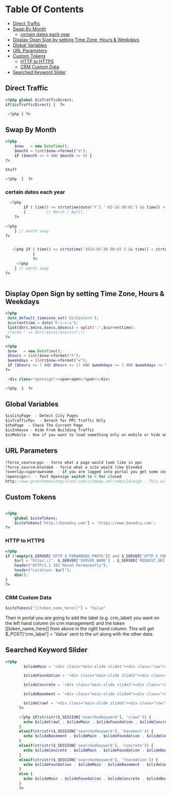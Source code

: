 # Table Of Contents

- [Direct Traffic](#direct-traffic)
- [Swap By Month](#swap-by-month)
  * [certain dates each year](#certain-dates-each-year)
- [Display Open Sign by setting Time Zone, Hours & Weekdays](#display-open-sign-by-setting-time-zone--hours---weekdays)
- [Global Variables](#global-variables)
- [URL Parameters](#url-parameters)
- [Custom Tokens](#custom-tokens)
  * [HTTP to HTTPS](#http-to-https)
  * [CRM Custom Data](#crm-custom-data)
- [Searched Keyword Slider](#searched-keyword-slider)
  
  
  


## Direct Traffic 

```php
<?php global $isTrafficDirect;
if($isTrafficDirect) {  ?>

 <?php } ?>
```

## Swap By Month

```php
<?php
    $now   = new DateTime();
    $month = (int)$now->format("m");
    if ($month >= 4 AND $month <= 9) {    
?>
 
Stuff

<?php  }  ?>
```


### certain dates each year

```php
  <?php
  		if ( time() >= strtotime(date('Y').'-03-10 00:01') && time() < strtotime(date('Y').'-04-06 23:59') )  
  		{         // March / April
	?>
     
<?php
	} // month swap
?>


   <?php if ( time() >= strtotime('2016-05-30 00:01') && time() < strtotime('2016-06-15 23:59') )
            {
            ?>
     <?php
	} // month swap
?>       
            
```

## Display Open Sign by setting Time Zone, Hours & Weekdays

```php
<?php
 date_default_timezone_set('US/Eastern');
 $currenttime = date('h:i:s:u');
 list($hrs,$mins,$secs,$msecs) = split(':',$currenttime);
 /*echo " => $hrs:$mins:$secs\n";*/
?>

<?php
 $now   = new DateTime();
 $hours = (int)$now->format("h");
 $weekdays = (int)$now->format("w");
 if ($hours >= 7 AND $hours <= 17 AND $weekdays >= 1 AND $weekdays <= 5) {
?>

 <div class="opensign"><span>open</span></div>

<?php  }  ?>
```

## Global Variables
```txt
$isCityPage  - Detect City Pages
$isTrafficPpc  - Detech for PPC Traffic Only
$thePage  - Check The Current Page 
$isInHouse - Hide From Building Traffic
$isMobile - Use if you want to load something only on mobile or hide on mobile
```

## URL Parameters
```php
?force_source=ppc - force what a page would look like in ppc
?force_source=blended - force what a site would like blended
?overlay=superawesome  - if you are logged into portal you get some cool shit
?opensign=1  - Test Opensign switch to 0 for closed
http://www.greenhomeslongisland.com/sitemap.xml?rebuild=nigh - This will rebuild a site map
```


## Custom Tokens 
```php

<?php
	global $siteTokens;
	$siteTokens['http://bonedry.com'] = 'https://www.bonedry.com';  
?>
```
 
### HTTP to HTTPS 
```php
<?php
if (!empty($_SERVER['HTTP_X_FORWARDED_PROTO']) and $_SERVER['HTTP_X_FORWARDED_PROTO'] == 'http') {
    $url = "https://". $_SERVER['SERVER_NAME'] . $_SERVER['REQUEST_URI'];
    header("HTTP/1.1 301 Moved Permanently"); 
    header("Location: $url");
    die();
}
?>
```

### CRM Custom Data 
```php
$siteTokens["[[token_name_here]]"] = "Value"
```
Then in portal you are going to add the label (e.g. crm_label) you want on the left hand column (in crm management) and the token [[token_name_here]] from above in the right hand column. This will get $_POST['crm_label'] = 'Value' sent to the url along with the other data.
 
## Searched Keyword Slider
```php
<?php
        $slideMain = '<div class="main-slide slide1"><div class="row"><div class="columns main-text"><h2>Engineer-Quality Assessments</h2><h3>for All of Your Home\'s Structural Problems</h3><ul><li><a href="/foundation-repair.html">Foundation Repair</a></li><li><a href="/basement-waterproofing.html">Basement Waterproofing</a></li><li><a href="/crawl-space-repair.html">Crawl Space Repair</a></li></ul></div></div></div>';

        $slideFoundation = '<div class="main-slide slide2"><div class="row"><div class="small-12 columns main-slides-text"><h2><a href="/foundation-repair.html">Foundation Issues?</a></h2></div></div></div>';

        $slideConcrete = '<div class="main-slide slide3"><div class="row"><div class="small-12 columns main-slides-text"><h2><a href="/concrete-lifting.html">Concrete Leveling?</a></h2></div></div></div>';

        $slideBasement = '<div class="main-slide slide4"><div class="row"><div class="small-12 columns main-slides-text"><h2><a href="/basement-waterproofing.html">Wet Basement?</a></h2></div></div></div>';

        $slideCrawl = '<div class="main-slide slide5"><div class="row"><div class="small-12 columns main-slides-text"><h2><a href="/crawl-space-repair.html">Wet Crawl Space<br />&amp; sagging floors?</a></h2></div></div></div>';
      ?>

      <?php if(stristr($_SESSION['searchedkeyword'], 'crawl')) {
        echo $slideCrawl . $slideMain . $slideFoundation . $slideConcrete . $slideBasement;
      }
      elseif(stristr($_SESSION['searchedkeyword'], 'basement')) {
        echo $slideBasement . $slideMain . $slideFoundation . $slideConcrete . $slideCrawl;
      }
      elseif(stristr($_SESSION['searchedkeyword'], 'concrete')) {
        echo $slideConcrete . $slideMain . $slideFoundation . $slideBasement . $slideCrawl;
      }
      elseif(stristr($_SESSION['searchedkeyword'], 'foundation')) {
        echo $slideFoundation . $slideMain . $slideBasement . $slideConcrete . $slideCrawl;
      }
      else {
        echo $slideMain . $slideFoundation . $slideConcrete . $slideBasement . $slideCrawl;
      }
      ?>
```


